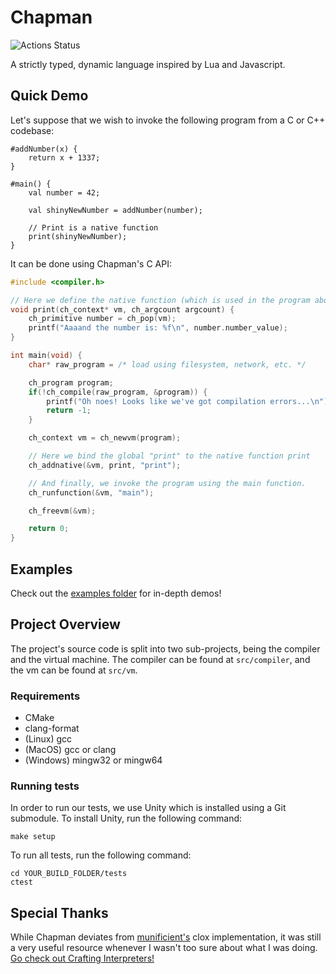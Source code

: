 # Chapman
![Actions Status](https://github.com/JLwalsh/Chapman/actions/workflows/actions.yml/badge.svg)

A strictly typed, dynamic language inspired by Lua and Javascript.

## Quick Demo
Let's suppose that we wish to invoke the following program from a C or C++ codebase:
```chapman
#addNumber(x) {
    return x + 1337;
}

#main() {
    val number = 42;

    val shinyNewNumber = addNumber(number);

    // Print is a native function
    print(shinyNewNumber);
}
```

It can be done using Chapman's C API:
```c
#include <compiler.h>

// Here we define the native function (which is used in the program above)
void print(ch_context* vm, ch_argcount argcount) {
    ch_primitive number = ch_pop(vm);
    printf("Aaaand the number is: %f\n", number.number_value);
}

int main(void) {
    char* raw_program = /* load using filesystem, network, etc. */

    ch_program program;
    if(!ch_compile(raw_program, &program)) {
        printf("Oh noes! Looks like we've got compilation errors...\n");
        return -1;
    }

    ch_context vm = ch_newvm(program);

    // Here we bind the global "print" to the native function print 
    ch_addnative(&vm, print, "print");  

    // And finally, we invoke the program using the main function.
    ch_runfunction(&vm, "main");

    ch_freevm(&vm);

    return 0;
}
```

## Examples
Check out the [examples folder](/examples) for in-depth demos!

## Project Overview
The project's source code is split into two sub-projects, being the compiler and the virtual machine. The compiler can be found at `src/compiler`, and the vm can be found at `src/vm`.

### Requirements
- CMake
- clang-format
- (Linux) gcc
- (MacOS) gcc or clang
- (Windows) mingw32 or mingw64

### Running tests
In order to run our tests, we use Unity which is installed using a Git submodule. To install Unity, run the following command:
```
make setup
```

To run all tests, run the following command:
```
cd YOUR_BUILD_FOLDER/tests
ctest
```

## Special Thanks
While Chapman deviates from [munificient's](https://github.com/munificent) clox implementation, it was still a very useful resource whenever I wasn't too sure about what I was doing. [Go check out Crafting Interpreters!](http://www.craftinginterpreters.com/)
